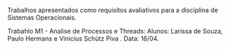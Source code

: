 Trabalhos apresentados como requisitos avaliativos para a disciplina de Sistemas Operacionais.

Trabahlo M1 - Analise de Processos e Threads: Alunos: Larissa de Souza, Paulo Hermans e Vinicius Schütz Piva . Data: 16/04.
